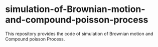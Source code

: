 # simulation-of-Brownian-motion-and-compound-poisson-process
This repository provides  the code of simulation of Brownian motion and Compound poisson Process.

